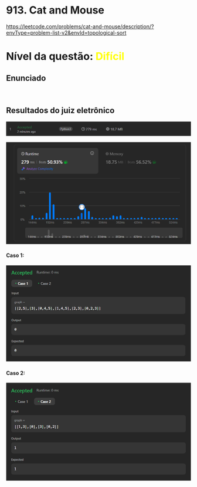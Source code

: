 # 913. Cat and Mouse

https://leetcode.com/problems/cat-and-mouse/description/?envType=problem-list-v2&envId=topological-sort

# Nível da questão:  <span style="color: yellow;">Difícil</span>

## Enunciado

![]()

## Resultados do juiz eletrônico
![](/Assets/Q1_dificil/Q1_resultado.png)

![](/Assets/Q1_dificil/Q1_status.png)

#### Caso 1:
![](/Assets/Q1_dificil/Q1_case1.png)

#### Caso 2:
![](/Assets/Q1_dificil/Q1_case2.png)